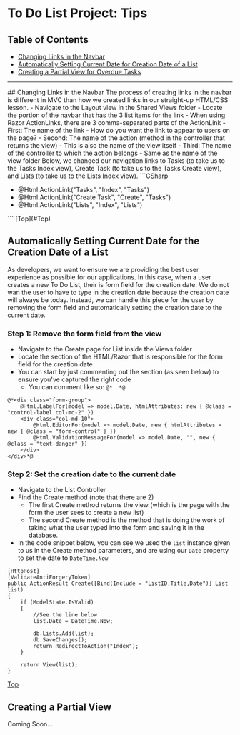 <a name="Top"></a>
# To Do List Project: Tips
## Table of Contents
- [Changing Links in the Navbar](#links)
- [Automatically Setting Current Date for Creation Date of a List](#creation)
- [Creating a Partial View for Overdue Tasks](#partial)
<hr />
<a name="links"></a>
## Changing Links in the Navbar
The process of creating links in the navbar is different in MVC than how we created links in our straight-up HTML/CSS lesson.
- Navigate to the Layout view in the Shared Views folder
- Locate the portion of the navbar that has the 3 list items for the link
- When using Razor ActionLinks, there are 3 comma-separated parts of the ActionLink
  - First: The name of the link - How do you want the link to appear to users on the page?
  - Second: The name of the action (method in the controller that returns the view) - This is also the name of the view itself
  - Third: The name of the controller to which the action belongs - Same as the name of the view folder
Below, we changed our navigation links to Tasks (to take us to the Tasks Index view), Create Task (to take us to the Tasks Create view), and Lists (to take us to the Lists Index view).
```CSharp
<div class="navbar-collapse collapse">
    <ul class="nav navbar-nav">
        <li>@Html.ActionLink("Tasks", "Index", "Tasks")</li>
        <li>@Html.ActionLink("Create Task", "Create", "Tasks")</li>
        <li>@Html.ActionLink("Lists", "Index", "Lists")</li>
    </ul>
</div>
```
[Top](#Top)


<a name="creation"></a>
## Automatically Setting Current Date for the Creation Date of a List
As developers, we want to ensure we are providing the best user experience as possible for our applications. In this case, when a user creates a new To Do List, their is form field for the creation date. We do not wan the user to have to type in the creation date because the creation date will always be today. Instead, we can handle this piece for the user by removing the form field and automatically setting the creation date to the current date.

### Step 1: Remove the form field from the view
- Navigate to the Create page for List inside the Views folder
- Locate the section of the HTML/Razor that is responsible for the form field for the creation date
- You can start by just commenting out the section (as seen below) to ensure you've captured the right code
  - You can comment like so: `@*  *@`
```CSharp
@*<div class="form-group">
    @Html.LabelFor(model => model.Date, htmlAttributes: new { @class = "control-label col-md-2" })
    <div class="col-md-10">
        @Html.EditorFor(model => model.Date, new { htmlAttributes = new { @class = "form-control" } })
        @Html.ValidationMessageFor(model => model.Date, "", new { @class = "text-danger" })
    </div>
</div>*@
```
### Step 2: Set the creation date to the current date
- Navigate to the List Controller
- Find the Create method (note that there are 2)
  - The first Create method returns the view (which is the page with the form the user sees to create a new list)
  - The second Create method is the method that is doing the work of taking what the user typed into the form and saving it in the database.
- In the code snippet below, you can see we used the `list` instance given to us in the Create method parameters, and are using our `Date` property to set the date to `DateTime.Now`
```CSharp
[HttpPost]
[ValidateAntiForgeryToken]
public ActionResult Create([Bind(Include = "ListID,Title,Date")] List list)
{
    if (ModelState.IsValid)
    {
        //See the line below
        list.Date = DateTime.Now;
        
        db.Lists.Add(list);
        db.SaveChanges();
        return RedirectToAction("Index");
    }

    return View(list);
}
```
[Top](#Top)

## Creating a Partial View
Coming Soon...
